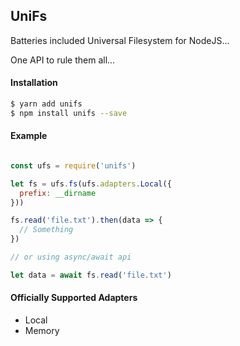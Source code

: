 UniFs
-------------------

Batteries included Universal Filesystem for NodeJS... 

One API to rule them all...

#### Installation

```bash
$ yarn add unifs
$ npm install unifs --save
```

#### Example

```js

const ufs = require('unifs')

let fs = ufs.fs(ufs.adapters.Local({
  prefix: __dirname
}))

fs.read('file.txt').then(data => {
  // Something
})

// or using async/await api

let data = await fs.read('file.txt')

```

#### Officially Supported Adapters

- Local 
- Memory
